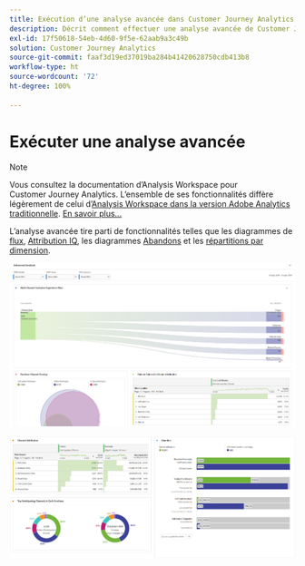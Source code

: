 ```yaml
---
title: Exécution d’une analyse avancée dans Customer Journey Analytics
description: Décrit comment effectuer une analyse avancée de Customer Journey Analytics dans Espace de travail.
exl-id: 17f50618-54eb-4d60-9f5e-62aab9a3c49b
solution: Customer Journey Analytics
source-git-commit: faaf3d19ed37019ba284b41420628750cdb413b8
workflow-type: ht
source-wordcount: '72'
ht-degree: 100%

---
```


# Exécuter une analyse avancée

>[!NOTE]
>
>Vous consultez la documentation d’Analysis Workspace pour Customer Journey Analytics. L’ensemble de ses fonctionnalités diffère légèrement de celui d’[Analysis Workspace dans la version Adobe Analytics traditionnelle](https://experienceleague.adobe.com/docs/analytics/analyze/analysis-workspace/home.html?lang=fr). [En savoir plus...](/help/getting-started/cja-aa.md)

L’analyse avancée tire parti de fonctionnalités telles que les diagrammes de [flux](/help/analysis-workspace/visualizations/c-flow/flow.md), [Attribution IQ](/help/analysis-workspace/attribution/overview.md), les diagrammes [Abandons](/help/analysis-workspace/visualizations/fallout/fallout-flow.md) et les [répartitions par dimension](/help/components/dimensions/t-breakdown-fa.md).

![Capture d’écran 1 de espace de travail](assets/cja-adv-analysis1.png)

![Capture d’écran 2 de espace de travail](assets/cja-adv-analysis2.png)
